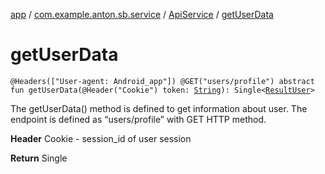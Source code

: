 [app](../../index.md) / [com.example.anton.sb.service](../index.md) / [ApiService](index.md) / [getUserData](./get-user-data.md)

# getUserData

`@Headers(["User-agent: Android_app"]) @GET("users/profile") abstract fun getUserData(@Header("Cookie") token: `[`String`](https://kotlinlang.org/api/latest/jvm/stdlib/kotlin/-string/index.html)`): Single<`[`ResultUser`](../../com.example.anton.sb.data/-result-user/index.md)`>`

The getUserData() method is defined to get information about user.
The endpoint is defined as “users/profile” with GET HTTP method.

**Header**
Cookie - session_id of user session

**Return**
Single

